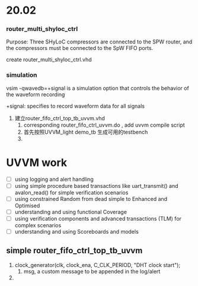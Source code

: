 # 20.02

### router_multi_shyloc_ctrl

Purpose: Three SHyLoC compressors are connected to the SPW router, and the compressors must be connected to the SpW FIFO ports.

create router_multi_shyloc_ctrl.vhd

### simulation

vsim -qwavedb=+signal is a simulation option that controls the behavior of the waveform recording

+signal: specifies to record waveform data for all signals

1. 建立router_fifo_ctrl_top_tb_uvvm.vhd
   1. corresponding router_fifo_ctrl_uvvm.do , add uvvm compile script
   2. 首先按照UVVM_light demo_tb 生成可用的testbench
   3.

# UVVM work

* [ ]  using logging and alert handling
* [ ]  using simple procedure based transactions like uart_transmit() and avalon_read() for simple verification scenarios
* [ ]  using constrained Random from dead simple to Enhanced and Optimised
* [ ]  understanding and using functional Coverage
* [ ]  using verification components and advanced transactions (TLM) for complex scenarios
* [ ]  understanding and using Scoreboards and models

## simple router_fifo_ctrl_top_tb_uvvm

1. clock_generator(clk, clock_ena, C_CLK_PERIOD, "DHT clock start");
   1. msg, a custom message to be appended in the log/alert
2.
